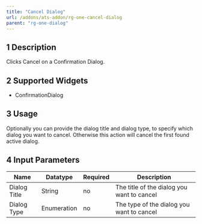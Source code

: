```yaml
---
title: "Cancel Dialog"
url: /addons/ats-addon/rg-one-cancel-dialog
parent: "rg-one-dialog"
---
```


## 1 Description

Clicks Cancel on a Confirmation Dialog.

## 2 Supported Widgets

* ConfirmationDialog

## 3 Usage

Optionally you can provide the dialog title and dialog type, to specify which dialog you want to cancel. Otherwise this action will cancel the first found active dialog.     

## 4 Input Parameters

Name | Datatype | Required | Description
--- | --- | --- | ---
Dialog Title | String | no | The title of the dialog you want to cancel
Dialog Type | Enumeration | no | The type of the dialog you want to cancel
